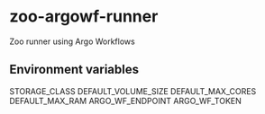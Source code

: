 # zoo-argowf-runner

Zoo runner using Argo Workflows

## Environment variables

STORAGE_CLASS
DEFAULT_VOLUME_SIZE
DEFAULT_MAX_CORES
DEFAULT_MAX_RAM
ARGO_WF_ENDPOINT
ARGO_WF_TOKEN 
